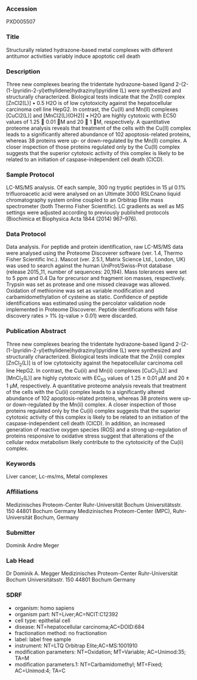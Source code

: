### Accession
PXD005507

### Title
Structurally related hydrazone-based metal complexes with different antitumor activities variably induce apoptotic cell death

### Description
Three new complexes bearing the tridentate hydrazone-based ligand 2-(2-(1-(pyridin-2-yl)ethylidene)hydrazinyl)pyridine (L) were synthesized and structurally characterized. Biological tests indicate that the Zn(II) complex [ZnCl2(L)] • 0.5 H2O is of low cytotoxicity against the hepatocellular carcinoma cell line HepG2. In contrast, the Cu(II) and Mn(II) complexes [CuCl2(L)] and [MnCl2(L)(OH2)] • H2O are highly cytotoxic with EC50 values of 1.25  0.01 M and 20  1 M, respectively. A quantitative proteome analysis reveals that treatment of the cells with the Cu(II) complex leads to a significantly altered abundance of 102 apoptosis-related proteins, whereas 38 proteins were up- or down-regulated by the Mn(II) complex. A closer inspection of those proteins regulated only by the Cu(II) complex suggests that the superior cytotoxic activity of this complex is likely to be related to an initiation of caspase-independent cell death (CICD).

### Sample Protocol
LC-MS/MS analysis. Of each sample, 300 ng tryptic peptides in 15 µl 0.1% trifluoroacetic acid were analysed on an Ultimate 3000 RSLCnano liquid chromatography system online coupled to an Orbitrap Elite mass spectrometer (both Thermo Fisher Scientific). LC gradients as well as MS settings were adjusted according to previously published protocols (Biochimica et Biophysica Acta 1844 (2014) 967–976).

### Data Protocol
Data analysis. For peptide and protein identification, raw LC-MS/MS data were analysed using the Proteome Discoverer software (ver. 1.4, Thermo Fisher Scientific Inc.). Mascot (ver. 2.5.1, Matrix Science Ltd., London, UK) was used to search against the human UniProt/Swiss-Prot database (release 2015_11, number of sequences: 20,194). Mass tolerances were set to 5 ppm and 0.4 Da for precursor and fragment ion masses, respectively. Trypsin was set as protease and one missed cleavage was allowed. Oxidation of methionine was set as variable modification and carbamidomethylation of cysteine as static. Confidence of peptide identifications was estimated using the percolator validation node implemented in Proteome Discoverer. Peptide identifications with false discovery rates > 1% (q-value > 0.01) were discarded.

### Publication Abstract
Three new complexes bearing the tridentate hydrazone-based ligand 2-(2-(1-(pyridin-2-yl)ethylidene)hydrazinyl)pyridine (L) were synthesized and structurally characterized. Biological tests indicate that the Zn(ii) complex [ZnCl<sub>2</sub>(L)] is of low cytotoxicity against the hepatocellular carcinoma cell line HepG2. In contrast, the Cu(ii) and Mn(ii) complexes [CuCl<sub>2</sub>(L)] and [MnCl<sub>2</sub>(L)] are highly cytotoxic with EC<sub>50</sub> values of 1.25 &#xb1; 0.01 &#x3bc;M and 20 &#xb1; 1 &#x3bc;M, respectively. A quantitative proteome analysis reveals that treatment of the cells with the Cu(ii) complex leads to a significantly altered abundance of 102 apoptosis-related proteins, whereas 38 proteins were up- or down-regulated by the Mn(ii) complex. A closer inspection of those proteins regulated only by the Cu(ii) complex suggests that the superior cytotoxic activity of this complex is likely to be related to an initiation of the caspase-independent cell death (CICD). In addition, an increased generation of reactive oxygen species (ROS) and a strong up-regulation of proteins responsive to oxidative stress suggest that alterations of the cellular redox metabolism likely contribute to the cytotoxicity of the Cu(ii) complex.

### Keywords
Liver cancer, Lc-ms/ms, Metal complexes

### Affiliations
Medizinisches Proteom-Center Ruhr-Universität Bochum Universitätsstr. 150 44801 Bochum Germany
Medizinisches Proteom-Center (MPC), Ruhr-Universität Bochum, Germany

### Submitter
Dominik Andre Meger

### Lab Head
Dr Dominik A. Megger
Medizinisches Proteom-Center Ruhr-Universität Bochum Universitätsstr. 150 44801 Bochum Germany


### SDRF
- organism: homo sapiens
- organism part: NT=Liver;AC=NCIT:C12392
- cell type: epithelial cell
- disease: NT=hepatocellular carcinoma;AC=DOID:684
- fractionation method: no fractionation
- label: label free sample
- instrument: NT=LTQ Orbitrap Elite;AC=MS:1001910
- modification parameters: NT=Oxidation; MT=Variable; AC=Unimod:35; TA=M
- modification parameters.1: NT=Carbamidomethyl; MT=Fixed; AC=Unimod:4; TA=C

